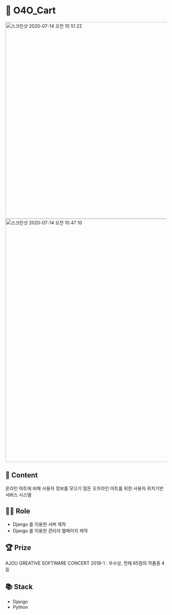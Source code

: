 # 🛒 O4O_Cart
<img width="613" alt="스크린샷 2020-07-14 오전 10 51 22" src="https://user-images.githubusercontent.com/22605753/87371432-504f7a00-c5c0-11ea-9003-3ac64917a88a.png">
<img width="758" alt="스크린샷 2020-07-14 오전 10 47 10" src="https://user-images.githubusercontent.com/22605753/87371438-53e30100-c5c0-11ea-9328-1b2c206e9a1c.png">

## 📃 Content
온라인 마트에 비해 사용자 정보를 모으기 힘든 오프라인 마트를 위한 사용자 위치기반 서비스 시스템

## 👨‍💻 Role
- Django 를 이용한 서버 제작
- Django 를 이용한 관리자 웹페이지 제작

## 🏆 Prize
AJOU GREATIVE SOFTWARE CONCERT 2018-1 : 우수상, 전체 65점의 작품중 4등

## 📚 Stack
- Django
- Python
